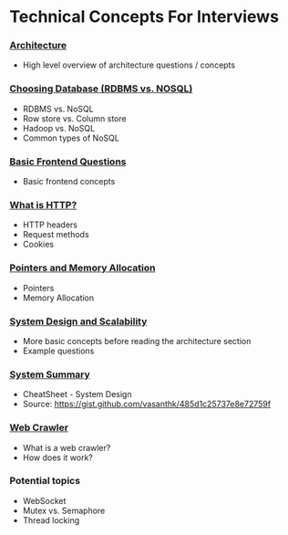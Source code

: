 # Technical Concepts For Interviews

### [Architecture](/Architecture.md)
- High level overview of architecture questions / concepts

### [Choosing Database (RDBMS vs. NOSQL)](/ChoosingDB.md)
- RDBMS vs. NoSQL
- Row store vs. Column store
- Hadoop vs. NoSQL
- Common types of NoSQL

### [Basic Frontend Questions](/Frontend.md)
- Basic frontend concepts

### [What is HTTP?](/HTTP.md)
- HTTP headers
- Request methods
- Cookies

### [Pointers and Memory Allocation](/Memory.md)
- Pointers
- Memory Allocation

### [System Design and Scalability](/SystemDesign.md)
- More basic concepts before reading the architecture section
- Example questions

### [System Summary](/SystemSummary.md)
- CheatSheet - System Design
- Source: https://gist.github.com/vasanthk/485d1c25737e8e72759f

### [Web Crawler](/WebCrawler.md)
- What is a web crawler?
- How does it work?

### Potential topics
- WebSocket
- Mutex vs. Semaphore
- Thread locking
